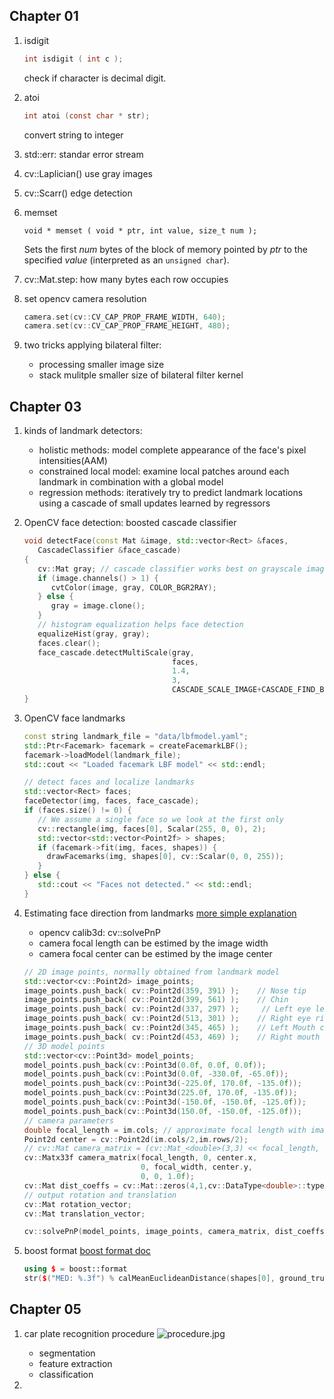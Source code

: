 ## Chapter 01 

1. isdigit

   ```c
   int isdigit ( int c );
   ```

   check if character is decimal digit.

2. atoi

   ```c
   int atoi (const char * str);
   ```

   convert string to integer

3. std::err: standar error stream

4. cv::Laplician() use gray images

5. cv::Scarr() edge detection

6. memset

   ```void * memset ( void * ptr, int value, size_t num );```

   Sets the first *num* bytes of the block of memory pointed by *ptr* to the specified *value* (interpreted as an `unsigned char`). 

7. cv::Mat.step: how many bytes each row occupies

8. set opencv camera resolution

   ```c++
   camera.set(cv::CV_CAP_PROP_FRAME_WIDTH, 640); 
   camera.set(cv::CV_CAP_PROP_FRAME_HEIGHT, 480);
   ```

9. two tricks applying bilateral filter:
   + processing smaller image size
   + stack mulitple smaller size of bilateral filter kernel

## Chapter 03 
1. kinds of landmark detectors:
   + holistic methods: model complete appearance of the face's pixel intensities(AAM)
   + constrained local model: examine local patches around each landmark in combination with a global model
   + regression methods: iteratively try to predict landmark locations using a cascade of small updates learned by regressors

2. OpenCV face detection: boosted cascade classifier
   ```c++
   void detectFace(const Mat &image, std::vector<Rect> &faces,
      CascadeClassifier &face_cascade) 
   {
      cv::Mat gray; // cascade classifier works best on grayscale images
      if (image.channels() > 1) {
         cvtColor(image, gray, COLOR_BGR2RAY);
      } else {
         gray = image.clone();
      }
      // histogram equalization helps face detection
      equalizeHist(gray, gray);
      faces.clear();
      face_cascade.detectMultiScale(gray,
                                    faces,
                                    1.4,
                                    3,
                                    CASCADE_SCALE_IMAGE+CASCADE_FIND_BIGGEST_OBJECT);
   }
   ```
3. OpenCV face landmarks
   ```c++
   const string landmark_file = "data/lbfmodel.yaml";
   std::Ptr<Facemark> facemark = createFacemarkLBF();
   facemark->loadModel(landmark_file);
   std::cout << "Loaded facemark LBF model" << std::endl;

   // detect faces and localize landmarks
   std::vector<Rect> faces;
   faceDetector(img, faces, face_cascade);
   if (faces.size() != 0) {
      // We assume a single face so we look at the first only
      cv::rectangle(img, faces[0], Scalar(255, 0, 0), 2);
      std::vector<std::vector<Point2f> > shapes;
      if (facemark->fit(img, faces, shapes)) {
        drawFacemarks(img, shapes[0], cv::Scalar(0, 0, 255));
      }
   } else {
      std::cout << "Faces not detected." << std::endl;
   }
   ```

4. Estimating face direction from landmarks
   [more simple explanation](https://www.learnopencv.com/head-pose-estimation-using-opencv-and-dlib/)
   + opencv calib3d: cv::solvePnP
   + camera focal length can be estimed by the image width
   + camera focal center can be estimed by the image center
   ```c++
   // 2D image points, normally obtained from landmark model
   std::vector<cv::Point2d> image_points;
   image_points.push_back( cv::Point2d(359, 391) );    // Nose tip
   image_points.push_back( cv::Point2d(399, 561) );    // Chin
   image_points.push_back( cv::Point2d(337, 297) );     // Left eye left corner
   image_points.push_back( cv::Point2d(513, 301) );    // Right eye right corner
   image_points.push_back( cv::Point2d(345, 465) );    // Left Mouth corner
   image_points.push_back( cv::Point2d(453, 469) );    // Right mouth corner
   // 3D model points
   std::vector<cv::Point3d> model_points;
   model_points.push_back(cv::Point3d(0.0f, 0.0f, 0.0f));               // Nose tip
   model_points.push_back(cv::Point3d(0.0f, -330.0f, -65.0f));          // Chin
   model_points.push_back(cv::Point3d(-225.0f, 170.0f, -135.0f));       // Left eye left corner
   model_points.push_back(cv::Point3d(225.0f, 170.0f, -135.0f));        // Right eye right corner
   model_points.push_back(cv::Point3d(-150.0f, -150.0f, -125.0f));      // Left Mouth corner
   model_points.push_back(cv::Point3d(150.0f, -150.0f, -125.0f));       // Right mouth corner
   // camera parameters
   double focal_length = im.cols; // approximate focal length with image width
   Point2d center = cv::Point2d(im.cols/2,im.rows/2);
   // cv::Mat camera_matrix = (cv::Mat_<double>(3,3) << focal_length, 0, center.x, 0 , focal_length, center.y, 0, 0, 1);
   cv::Matx33f camera_matrix(focal_length, 0, center.x,
                             0, focal_width, center.y,
                             0, 0, 1.0f); 
   cv::Mat dist_coeffs = cv::Mat::zeros(4,1,cv::DataType<double>::type); // assume no lens distortion
   // output rotation and translation
   cv::Mat rotation_vector; 
   cv::Mat translation_vector;
   
   cv::solvePnP(model_points, image_points, camera_matrix, dist_coeffs, rotation_vector, translation_vector);
   ```
5. boost format
   [boost format doc](https://www.boost.org/doc/libs/1_54_0/libs/format/doc/format.html)
   ```c++
   using $ = boost::format
   str($("MED: %.3f") % calMeanEuclideanDistance(shapes[0], ground_truth))
   ```

## Chapter 05
1. car plate recognition procedure
   ![procedure.jpg](https://www.oreilly.com/library/view/mastering-opencv-4/9781789533576/assets/e525e709-4de5-4d38-8ead-5c5d9cdf5e45.png)
   + segmentation
   + feature extraction
   + classification

2. 

